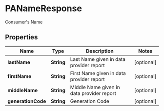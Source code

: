 

# PANameResponse

Consumer's Name
## Properties

Name | Type | Description | Notes
------------ | ------------- | ------------- | -------------
**lastName** | **String** | Last Name given in data provider report |  [optional]
**firstName** | **String** | First Name given in data provider report |  [optional]
**middleName** | **String** | Middle Name given in data provider report |  [optional]
**generationCode** | **String** | Generation Code |  [optional]



